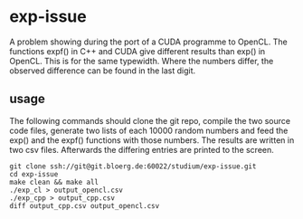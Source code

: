 # exp-issue
A problem showing during the port of a CUDA programme to OpenCL. The functions expf() in C++ and CUDA give different results than exp() in OpenCL. This is for the same typewidth. Where the numbers differ, the observed difference can be found in the last digit.

## usage

The following commands should clone the git repo, compile the two source code files, generate two lists of each 10000 random numbers and 
feed the exp() and the expf() functions with those numbers. The results are written in two csv files. Afterwards the differing entries
are printed to the screen. 

```
git clone ssh://git@git.bloerg.de:60022/studium/exp-issue.git
cd exp-issue
make clean && make all
./exp_cl > output_opencl.csv
./exp_cpp > output_cpp.csv
diff output_cpp.csv output_opencl.csv
```


